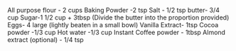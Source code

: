 All purpose flour - 2 cups
Baking Powder -2 tsp
Salt - 1/2 tsp
butter- 3/4 cup
Sugar-1 1/2 cup + 3tbsp (Divide the butter into the proportion provided)
Eggs- 4 large (lightly beaten in a small bowl)
Vanilla Extract- 1tsp
Cocoa powder -1/3 cup
Hot water -1/3 cup
Instant Coffee powder - 1tbsp
Almond extract (optional) - 1/4 tsp